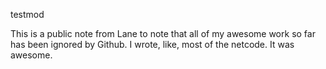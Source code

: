 testmod

This is a public note from Lane to note that all of my awesome work so far has been ignored by Github. I wrote, like, most of the netcode. It was awesome.

